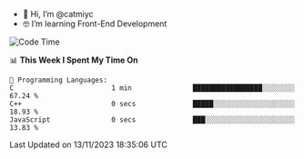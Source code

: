 - 👋 Hi, I’m @catmiyc
- 🤓 I’m learning Front-End Development

<!---
catmiyc/catmiyc is a ✨ special ✨ repository because its `README.md` (this file) appears on your GitHub profile.
You can click the Preview link to take a look at your changes.
--->


<!--START_SECTION:waka-->
![Code Time](http://img.shields.io/badge/Code%20Time-340%20hrs%2025%20mins-blue)

📊 **This Week I Spent My Time On** 

```text
💬 Programming Languages: 
C                        1 min               █████████████████░░░░░░░░   67.24 % 
C++                      0 secs              █████░░░░░░░░░░░░░░░░░░░░   18.93 % 
JavaScript               0 secs              ███░░░░░░░░░░░░░░░░░░░░░░   13.83 % 
```


 Last Updated on 13/11/2023 18:35:06 UTC
<!--END_SECTION:waka-->
